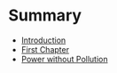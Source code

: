 # Summary

* [Introduction](README.md)
* [First Chapter](chapter1.md)
* [Power without Pollution](power-without-pollution.md)

